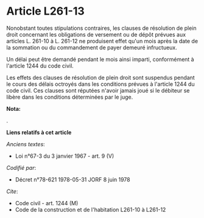 # Article L261-13

Nonobstant toutes stipulations contraires, les clauses de résolution de plein droit concernant les obligations de versement
ou de dépôt prévues aux articles L. 261-10 à L. 261-12 ne produisent effet qu'un mois après la date de la sommation ou du
commandement de payer demeuré infructueux.

Un délai peut être demandé pendant le mois ainsi imparti, conformément à l'article 1244 du code civil.

Les effets des clauses de résolution de plein droit sont suspendus pendant le cours des délais octroyés dans les conditions
prévues à l'article 1244 du code civil. Ces clauses sont réputées n'avoir jamais joué si le débiteur se libère dans les
conditions déterminées par le juge.

**Nota:**

.

**Liens relatifs à cet article**

_Anciens textes_:

  - Loi n°67-3 du 3 janvier 1967 - art. 9 (V)

_Codifié par_:

  - Décret n°78-621 1978-05-31 JORF 8 juin 1978

_Cite_:

  - Code civil - art. 1244 (M)
  - Code de la construction et de l'habitation L261-10 à L261-12
